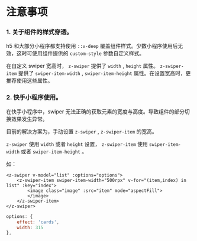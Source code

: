 # 注意事项

### 1. 关于组件的样式穿透。

h5 和大部分小程序都支持使用 `::v-deep` 覆盖组件样式。少数小程序使用后无效，这时可使用组件提供的 `custom-style` 参数自定义样式。

在自定义 swiper 宽高时， `z-swiper` 提供了 `width` , `height` 属性。 `z-swiper-item` 提供了 `swiper-item-width` , `swiper-item-height` 属性。在设置宽高时，更推荐使用这些属性。

### 2. 快手小程序使用。

在快手小程序中，swiper 无法正确的获取元素的宽度与高度。导致组件的部分切换效果发生异常。

目前的解决方案为，手动设置 `z-swiper` , `z-swiper-item` 的宽高。

`z-swiper` 使用 `width` 或者 `height` 设置， `z-swiper-item` 使用 `swiper-item-width` 或者 `swiper-item-height` 。

如：

```vue
<z-swiper v-model="list" :options="options">
	<z-swiper-item swiper-item-width="500rpx" v-for="(item,index) in list" :key="index">
		<image class="image" :src="item" mode="aspectFill">
		</image>
	</z-swiper-item>
</z-swiper>
```

```js
options: {
    effect: 'cards',
    width: 315
},
```
